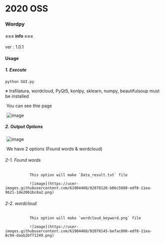 # 2020 OSS



### Wordpy



#### === info ===

ver : 1.0.1



#### Usage

##### 1. Execute

`python GUI.py`

※ trafilatura, wordcloud, PyQt5, konlpy, sklearn, numpy, beautifulsoup must be 	installed



  ​	You can see thie page

  ​	![image](https://user-images.githubusercontent.com/61904460/92078104-af7b7f00-edf8-11ea-92af-2ca86f4cc74f.png)



##### 2. Output Options

  ​	![image](https://user-images.githubusercontent.com/61904460/92078546-6f68cc00-edf9-11ea-818c-4f3702fb6db4.png)

  ​	We have 2 options (Found words & wordcloud)



###### 	2-1. Found words

    ​			This option will make `Data_result.txt` file

    ​			![image](https://user-images.githubusercontent.com/61904460/92078126-b86c5080-edf8-11ea-9621-1de2061bc8a2.png)



###### 	2-2. wordcloud

    ​			This option will make `wordcloud_keyword.png` file

    ​			![image](https://user-images.githubusercontent.com/61904460/92078145-befac800-edf8-11ea-8c94-daab2bff1249.png)
